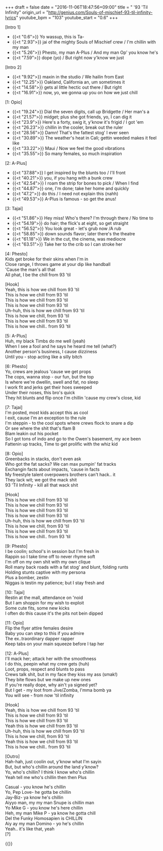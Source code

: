 +++
draft = false
date = "2016-11-06T18:47:56+09:00"
title = " '93 'Til Infinity"
origin_url = "http://genius.com/Souls-of-mischief-93-til-infinity-lyrics"
youtube_bpm = "103"
youtube_start = "0.6"
+++

[Intro 1]  

* {{<t "0.6">}} Yo wassup, this is Ta-
* {{<t "2.93">}} jai of the mighty Souls of Mischief crew / I'm chillin with my man
* {{<t "5.26">}} Phesto, my man A-Plus / And my man Op' you know he's
* {{<t "7.59">}} dope (yo) / But right now y'know we just

[Intro 2]  

* {{<t "9.92">}} maxin in the studio / We hailin from East
* {{<t "12.25">}} Oakland, California an, um sometimes it
* {{<t "14.58">}} gets al little hectic out there / But right
* {{<t "16.91">}} now, yo, we gonna up you on how we just chill
  
[1: Opio]  

* {{<t "19.24">}} Dial the seven digits, call up Bridgette / Her man's a
* {{<t "21.57">}} midget; plus she got friends, yo, I can dig it  
* {{<t "23.9">}} Here's a forty, swig it, y'know it's frigid / I got 'em 
* {{<t "26.23">}} chillin in the cooler, break out the ruler  
* {{<t "28.56">}} Damn! That's the fattest stog' I ever seen  
* {{<t "30.89">}} The weather's heat in Cali; gettin weeded makes it feel like
* {{<t "33.22">}} Maui / Now we feel the good vibrations  
* {{<t "35.55">}} So many females, so much inspiration  
  
[2: A-Plus]  

* {{<t "37.88">}} I get inspired by the blunts too / I'll front
* {{<t "40.21">}} you, if you hang with a bunk crew  
* {{<t "42.54">}} I roam the strip for bones to pick / When I find
* {{<t "44.87">}} one, I'm done; take her home and quickly
* {{<t "47.2">}} do this / I need not explain this (nahh)  
* {{<t "49.53">}} A-Plus is famous - so get the anus!  
  
[3: Tajai]  

* {{<t "51.86">}} Hey miss! Who's there? I'm through there / No time to
* {{<t "54.19">}} do hair; the flick's at eight, so get straight  
* {{<t "56.52">}} You look great - let's grub now /A rub
* {{<t "58.85">}} down sounds flavor; later there's the theatre
* {{<t "61.18">}} We in the cut, the cinema, was mediocre
* {{<t "63.51">}} Take her to the crib so I can stroke her  
  
[4: Phesto]  
Kids get broke for their skins when I'm in  
Close range, I throws game at your dip like handball  
'Cause the man's all that  
All phat, I be the chill from 93 'til  
  
[Hook]  
Yeah, this is how we chill from 93 'til  
This is how we chill from 93 'til  
This is how we chill from 93 'til  
This is how we chill from 93 'til  
Uh-huh, this is how we chill from 93 'til  
This is how we chill, from 93 'til  
This is how we chill from 93 'til  
This is how we chill.. from 93 'til  
  
[5: A-Plus]  
Huh, my black Timbs do me well (yeah)  
When I see a fool and he says he heard me tell (what?)  
Another person's business, I cause dizziness  
Until you - stop acting like a silly bitch  
  
[6: Phesto]  
Yo, crews are jealous 'cause we get props  
The cops, wanna stop - our fun, but the top  
Is where we're dwellin, swell and fat, no sleep  
I work fit and jerks get their hoes sweeped  
Under their noses, this bro's quick  
They hit blunts and flip once I'm chillin 'cause my crew's close, kid  
  
[7: Tajai]  
I'm posted, most kids accept this as cool  
I exit, cause I'm an exception to the rule  
I'm steppin - to the cool spots where crews flock to snare a dip  
Or see where the shit that's flam B  
Blam leakin out his pocket  
So I got tons of indo and go to the Owen's basement, my ace been  
Fattenin up tracks, Time to get prolific with the whiz kid  
  
[8: Opio]  
Greenbacks in stacks, don't even ask  
Who got the fat sacks? We can max pumpin' fat tracks  
Exchangin facts about impacts, 'cause in facts  
My freestyle talent overpowers brothers can't hack.. it  
They lack wit; we got the mack shit  
93 'Til Infinity - kill all that wack shit  
  
[Hook]  
This is how we chill from 93 'til  
This is how we chill from 93 'til  
This is how we chill from 93 'til  
This is how we chill from 93 'til  
Uh-huh, this is how we chill from 93 'til  
This is how we chill, from 93 'til  
This is how we chill from 93 'til  
This is how we chill.. from 93 'til  
  
[9: Phesto]  
I be coolin; school's in session but I'm fresh in  
Rappin so I take time off to never rhyme soft  
I'm off on my own shit with my own clique  
Roll many back roads with a fat stog' and blunt, folding runts  
Holding stunts captive with my persona  
Plus a bomber, zestin  
Niggas is testin my patience; but I stay fresh and  
  
[10: Tajai]  
Restin at the mall, attendance on 'noid  
But I am shoppin for my wish to exploit  
Some cute fits, some new kicks  
I often do this cause it's the pits not bein dipped  
  
[11: Opio]  
Flip the flyer attire females desire  
Baby you can step to this if you admire  
The ex..traordinary dapper rapper  
Keep tabs on your main squeeze before I tap her  
  
[12: A-Plus]  
I'll mack her; attack her with the smoothness  
I do this, peepin what my crew gets (huh)  
Loot, props, respect and blunts to pass  
Crews talk shit, but in my face they kiss my ass (smak!)  
They bite flows but we make up new ones  
If you're really dope, why ain't ya signed yet?  
But I get - my loot from Jive/Zomba, I'mma bomb ya  
You will see - from now 'til infinity  
  
[Hook]  
Yeah, this is how we chill from 93 'til  
This is how we chill from 93 'til  
This is how we chill from 93 'til  
Yeah this is how we chill from 93 'til  
Uh-huh, this is how we chill from 93 'til  
This is how we chill, from 93 'til  
Yeah this is how we chill from 93 'til  
This is how we chill.. from 93 'til  
  
[Outro]  
Hah-hah, just coolin out, y'know what I'm sayin  
But, but who's chillin around the land y'know?  
Yo, who's chillin? I think I know who's chillin  
Yeah tell me who's chillin then then Plus  
  
Casual - you know he's chillin  
Yo, Pep Love- he gotta be chillin  
Jay-Biz- ya know he's chillin  
Aiyyo man, my my man Snupe is chillin man  
Yo Mike G - you know he's here chillin  
Heh, my man Mike P - ya know he gotta chill  
Del the Funky Homosapien is CHILLIN  
Aiy ay my man Domino - yo he's chillin  
Yeah.. it's like that, yeah  
[?]  

{{<y fXJc2NYwHjw>}}
